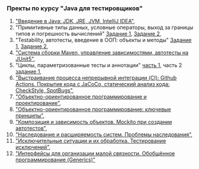 ### Пректы по курсу "Java для тестировщиков"

1. ["Введение в Java: JDK, JRE, JVM, IntelliJ IDEA"]([https://github.com/ValeryiaTureika/L1.2.](https://github.com/FecklaSveckla/Introduction-to-Java)),
2. "Примитивные типы данных, условные операторы, выход за границы типов и погрешность вычислений" [Задание 1](https://github.com/FecklaSveckla/BonusMiles), [Задание 2](https://github.com/FecklaSveckla/PhoneBonus),
3. "Testability, автотесты, введение в ООП: объекты и методы" [Задание 1](https://github.com/FecklaSveckla/BonusMilesAdd), [Задание 2](https://github.com/FecklaSveckla/IndexMass),
4. ["Система сборки Maven, управление зависимостями, автотесты на JUnit5"](https://github.com/FecklaSveckla/MavenFirstTest),
5. "Циклы, параметризованные тесты и аннотации" [часть 1](https://github.com/FecklaSveckla/Exponentiation), часть 2 [задание 1](https://github.com/FecklaSveckla/FirstParameterTest),
6. ["Выстраивание процесса непрерывной интеграции (CI): Github Actions. Покрытие кода с JaCoCo, статический анализ кода: CheckStyle, SpotBugs"](https://github.com/FecklaSveckla/JaCoCo),
7. ["Объектно-ориентированное программирование и проектирование"](https://github.com/FecklaSveckla/Radio),
8. ["Объектно-ориентированное программирование: ключевые принципы"](https://github.com/FecklaSveckla/Post/tree/main1),
9. ["Композиция и зависимость объектов. Mockito при создании автотестов"](https://github.com/FecklaSveckla/AfishaManager),
10. ["Наследование и расширяемость систем. Проблемы наследования"](https://github.com/FecklaSveckla/ProductManager/tree/main),
11. ["Исключительные ситуации и их обработка. Тестирование исключений"](https://github.com/FecklaSveckla/ProductManager/tree/NotFoundException),
12. ["Интерфейсы для организации малой связности. Обобщённое программирование (Generics)"](https://github.com/FecklaSveckla/AviaSales)
